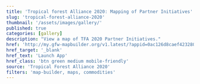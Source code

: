 ```yaml
---
title: 'Tropical forest Alliance 2020: Mapping of Partner Initiatives'
slug: 'tropical-forest-alliance-2020'
thumbnail: '/assets/images/gallery/'
published: true
categories: [gallery]
description: "View a map of TFA 2020 Partner Initiatives."
href: 'http://my.gfw-mapbuilder.org/v1.latest/?appid=0ac126d8caef4232806f75d315782ec8'
href_target: '_blank'
href_text: 'Launch App'
href_class: 'btn green medium mobile-friendly'
source: 'Tropical Forest Alliance 2020'
filters: 'map-builder, maps, commodities'
---
```


